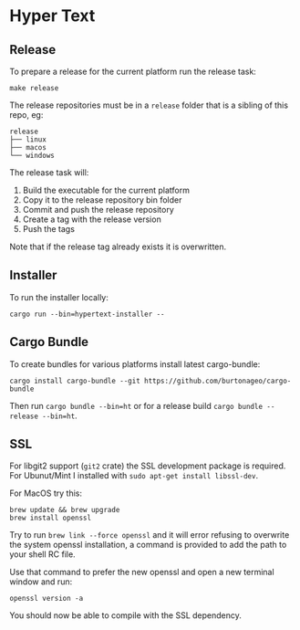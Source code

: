 # Hyper Text

## Release

To prepare a release for the current platform run the release task:

```
make release
```

The release repositories must be in a `release` folder that is a sibling of this repo, eg:

```
release
├── linux
├── macos
└── windows
```

The release task will:

1) Build the executable for the current platform
2) Copy it to the release repository bin folder
3) Commit and push the release repository
4) Create a tag with the release version
5) Push the tags

Note that if the release tag already exists it is overwritten.

## Installer

To run the installer locally:

```
cargo run --bin=hypertext-installer --
```

## Cargo Bundle

To create bundles for various platforms install latest cargo-bundle:

```
cargo install cargo-bundle --git https://github.com/burtonageo/cargo-bundle
```

Then run `cargo bundle --bin=ht` or for a release build `cargo bundle --release --bin=ht`.

## SSL

For libgit2 support (`git2` crate) the SSL development package is required. For Ubunut/Mint I installed with `sudo apt-get install libssl-dev`.

For MacOS try this:

```
brew update && brew upgrade
brew install openssl
```

Try to run `brew link --force openssl` and it will error refusing to overwrite the system openssl installation, a command is provided to add the path to your shell RC file.

Use that command to prefer the new openssl and open a new terminal window and run:

```
openssl version -a
```

You should now be able to compile with the SSL dependency.

[pulldown-cmark]: https://github.com/raphlinus/pulldown-cmark
[handlebars]: https://github.com/sunng87/handlebars-rust
[mdbook]: https://github.com/rust-lang/mdBook
